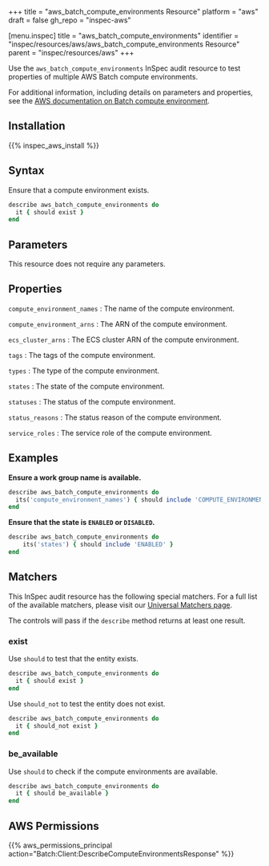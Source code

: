 +++
title = "aws_batch_compute_environments Resource"
platform = "aws"
draft = false
gh_repo = "inspec-aws"

[menu.inspec]
title = "aws_batch_compute_environments"
identifier = "inspec/resources/aws/aws_batch_compute_environments Resource"
parent = "inspec/resources/aws"
+++

Use the `aws_batch_compute_environments` InSpec audit resource to test properties of multiple AWS Batch compute environments.

For additional information, including details on parameters and properties, see the [AWS documentation on Batch compute environment](https://docs.aws.amazon.com/AWSCloudFormation/latest/UserGuide/aws-resource-batch-computeenvironment.html).

## Installation

{{% inspec_aws_install %}}

## Syntax

Ensure that a compute environment exists.

```ruby
describe aws_batch_compute_environments do
  it { should exist }
end
```

## Parameters

This resource does not require any parameters.

## Properties

`compute_environment_names`
: The name of the compute environment.

`compute_environment_arns`
: The ARN of the compute environment.

`ecs_cluster_arns`
: The ECS cluster ARN of the compute environment.

`tags`
: The tags of the compute environment.

`types`
: The type of the compute environment.

`states`
: The state of the compute environment.

`statuses`
: The status of the compute environment.

`status_reasons`
: The status reason of the compute environment.

`service_roles`
: The service role of the compute environment.

## Examples

**Ensure a work group name is available.**

```ruby
describe aws_batch_compute_environments do
  its('compute_environment_names') { should include 'COMPUTE_ENVIRONMENT_NAME' }
end
```

**Ensure that the state is `ENABLED` or `DISABLED`.**

```ruby
describe aws_batch_compute_environments do
    its('states') { should include 'ENABLED' }
end
```

## Matchers

This InSpec audit resource has the following special matchers. For a full list of the available matchers, please visit our [Universal Matchers page](https://www.inspec.io/docs/reference/matchers/).

The controls will pass if the `describe` method returns at least one result.

### exist

Use `should` to test that the entity exists.

```ruby
describe aws_batch_compute_environments do
  it { should exist }
end
```

Use `should_not` to test the entity does not exist.

```ruby
describe aws_batch_compute_environments do
  it { should_not exist }
end
```

### be_available

Use `should` to check if the compute environments are available.

```ruby
describe aws_batch_compute_environments do
  it { should be_available }
end
```

## AWS Permissions

{{% aws_permissions_principal action="Batch:Client:DescribeComputeEnvironmentsResponse" %}}
